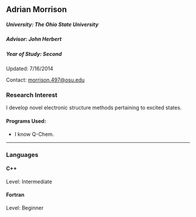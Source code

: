 ## Adrian Morrison
##### University: The Ohio State University
##### Advisor: John Herbert
##### Year of Study: Second

Updated: 7/16/2014

Contact: morrison.497@osu.edu

### Research Interest

I develop novel electronic structure methods pertaining to excited states.

#### Programs Used:
 - I know Q-Chem.

---
### Languages

#### C++
Level: Intermediate

#### Fortran
Level: Beginner


